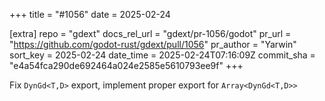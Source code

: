 +++
title = "#1056"
date = 2025-02-24

[extra]
repo = "gdext"
docs_rel_url = "gdext/pr-1056/godot"
pr_url = "https://github.com/godot-rust/gdext/pull/1056"
pr_author = "Yarwin"
sort_key = 2025-02-24
date_time = 2025-02-24T07:16:09Z
commit_sha = "e4a54fca290de692464a024e2585e5610793ee9f"
+++

Fix `DynGd<T,D>` export, implement proper export for `Array<DynGd<T,D>>`
